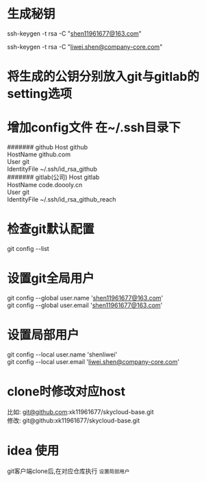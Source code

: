 # 生成秘钥
ssh-keygen -t rsa -C "shen11961677@163.com"


ssh-keygen -t rsa -C "liwei.shen@company-core.com"

# 将生成的公钥分别放入git与gitlab的setting选项

# 增加config文件 在~/.ssh目录下
####### github
Host github</br>
HostName github.com</br>
User git</br>
IdentityFile ~/.ssh/id_rsa_github</br>
####### gitlab(公司)
Host gitlab</br>
HostName code.doooly.cn</br>
User git</br>
IdentityFile ~/.ssh/id_rsa_github_reach</br>

# 检查git默认配置
git config --list

# 设置git全局用户
git config --global user.name 'shen11961677@163.com'</br>
git config --global user.email 'shen11961677@163.com'</br>

# 设置局部用户
git config --local user.name 'shenliwei'</br>
git config --local user.email 'liwei.shen@company-core.com'</br>

# clone时修改对应host
比如: git@github.com:xk11961677/skycloud-base.git</br>
修改: git@github:xk11961677/skycloud-base.git</br>

# idea 使用
git客户端clone后,在对应仓库执行 `设置局部用户`
